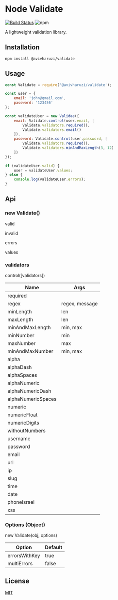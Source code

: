 # Node Validate

[![Build Status](https://travis-ci.org/avivharuzi/node-validate.svg?branch=master)](https://travis-ci.org/avivharuzi/node-validate)
![npm](https://img.shields.io/npm/l/express.svg)

A lightweight validation library.

## Installation

`npm install @avivharuzi/validate`

## Usage

```javascript
const Validate = require('@avivharuzi/validate');

const user = {
    email: 'john@gmail.com',
    password: '123456'
};

const validateUser = new Validae({
    email: Validate.control(user.email, [
        Validate.validators.required(),
        Validate.validators.email()
    ]),
    password: Validate.control(user.password, [
        Validate.validators.required(),
        Validate.validators.minAndMaxLength(3, 12)
    ])
});

if (validateUser.valid) {
    user = validateUser.values;
} else {
    console.log(validateUser.errors);
}
```

## Api

### new Validate()

valid

invalid

errors

values

### validators

control([validators])

| Name     | Args           |
| -------- | -------------- |
| required |
| regex | regex, message |
| minLength | len
| maxLength | len
| minAndMaxLength | min, max
| minNumber | min
| maxNumber | max
| minAndMaxNumber | min, max
| alpha |
| alphaDash |
| alphaSpaces |
| alphaNumeric |
| alphaNumericDash |
| alphaNumericSpaces |
| numeric |
| numericFloat |
| numericDigits |
| withoutNumbers |
| username |
| password |
| email |
| url |
| ip |
| slug |
| time |
| date |
| phoneIsrael |
| xss |

### Options (Object)

new Validate(obj, options)

| Option   | Default        |
| -------- | -------------- |
| errorsWithKey | true |
| multiErrors | false |

## License

[MIT](LICENSE)
